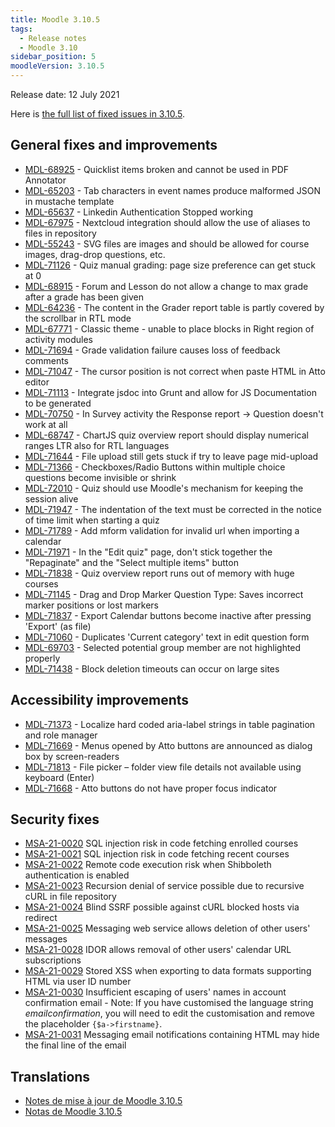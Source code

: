 ```yaml
---
title: Moodle 3.10.5
tags:
  - Release notes
  - Moodle 3.10
sidebar_position: 5
moodleVersion: 3.10.5
---
```

Release date: 12 July 2021

Here is [the full list of fixed issues in 3.10.5](https://tracker.moodle.org/secure/IssueNavigator!executeAdvanced.jspa?jqlQuery=project+%3D+mdl+AND+resolution+%3D+fixed+AND+fixVersion+in+%28%223.10.5%22%29+ORDER+BY+priority+DESC&runQuery=true&clear=true).

## General fixes and improvements

- [MDL-68925](https://tracker.moodle.org/browse/MDL-68925) - Quicklist items broken and cannot be used in PDF Annotator
- [MDL-65203](https://tracker.moodle.org/browse/MDL-65203) - Tab characters in event names produce malformed JSON in mustache template
- [MDL-65637](https://tracker.moodle.org/browse/MDL-65637) - Linkedin Authentication Stopped working
- [MDL-67975](https://tracker.moodle.org/browse/MDL-67975) - Nextcloud integration should allow the use of aliases to files in repository
- [MDL-55243](https://tracker.moodle.org/browse/MDL-55243) - SVG files are images and should be allowed for course images, drag-drop questions, etc.
- [MDL-71126](https://tracker.moodle.org/browse/MDL-71126) - Quiz manual grading: page size preference can get stuck at 0
- [MDL-68915](https://tracker.moodle.org/browse/MDL-68915) - Forum and Lesson do not allow a change to max grade after a grade has been given
- [MDL-64236](https://tracker.moodle.org/browse/MDL-64236) - The content in the Grader report table is partly covered by the scrollbar in RTL mode
- [MDL-67771](https://tracker.moodle.org/browse/MDL-67771) - Classic theme - unable to place blocks in Right region of activity modules
- [MDL-71694](https://tracker.moodle.org/browse/MDL-71694) - Grade validation failure causes loss of feedback comments
- [MDL-71047](https://tracker.moodle.org/browse/MDL-71047) - The cursor position is not correct when paste HTML in Atto editor
- [MDL-71113](https://tracker.moodle.org/browse/MDL-71113) - Integrate jsdoc into Grunt and allow for JS Documentation to be generated
- [MDL-70750](https://tracker.moodle.org/browse/MDL-70750) - In Survey activity the Response report -> Question doesn't work at all
- [MDL-68747](https://tracker.moodle.org/browse/MDL-68747) - ChartJS quiz overview report should display numerical ranges LTR also for RTL languages
- [MDL-71644](https://tracker.moodle.org/browse/MDL-71644) - File upload still gets stuck if try to leave page mid-upload
- [MDL-71366](https://tracker.moodle.org/browse/MDL-71366) - Checkboxes/Radio Buttons within multiple choice questions become invisible or shrink
- [MDL-72010](https://tracker.moodle.org/browse/MDL-72010) - Quiz should use Moodle's mechanism for keeping the session alive
- [MDL-71947](https://tracker.moodle.org/browse/MDL-71947) - The indentation of the text must be corrected in the notice of time limit when starting a quiz
- [MDL-71789](https://tracker.moodle.org/browse/MDL-71789) - Add mform validation for invalid url when importing a calendar
- [MDL-71971](https://tracker.moodle.org/browse/MDL-71971) - In the "Edit quiz" page, don't stick together the "Repaginate" and the "Select multiple items" button
- [MDL-71838](https://tracker.moodle.org/browse/MDL-71838) - Quiz overview report runs out of memory with huge courses
- [MDL-71145](https://tracker.moodle.org/browse/MDL-71145) - Drag and Drop Marker Question Type: Saves incorrect marker positions or lost markers
- [MDL-71837](https://tracker.moodle.org/browse/MDL-71837) - Export Calendar buttons become inactive after pressing 'Export' (as file)
- [MDL-71060](https://tracker.moodle.org/browse/MDL-71060) - Duplicates 'Current category' text in edit question form
- [MDL-69703](https://tracker.moodle.org/browse/MDL-69703) - Selected potential group member are not highlighted properly
- [MDL-71438](https://tracker.moodle.org/browse/MDL-71438) - Block deletion timeouts can occur on large sites

## Accessibility improvements

- [MDL-71373](https://tracker.moodle.org/browse/MDL-71373) - Localize hard coded aria-label strings in table pagination and role manager
- [MDL-71669](https://tracker.moodle.org/browse/MDL-71669) - Menus opened by Atto buttons are announced as dialog box by screen-readers
- [MDL-71813](https://tracker.moodle.org/browse/MDL-71813) - File picker – folder view file details not available using keyboard (Enter)
- [MDL-71668](https://tracker.moodle.org/browse/MDL-71668) - Atto buttons do not have proper focus indicator

## Security fixes

- [MSA-21-0020](https://moodle.org/mod/forum/discuss.php?d=424797) SQL injection risk in code fetching enrolled courses
- [MSA-21-0021](https://moodle.org/mod/forum/discuss.php?d=424798) SQL injection risk in code fetching recent courses
- [MSA-21-0022](https://moodle.org/mod/forum/discuss.php?d=424799) Remote code execution risk when Shibboleth authentication is enabled
- [MSA-21-0023](https://moodle.org/mod/forum/discuss.php?d=424801) Recursion denial of service possible due to recursive cURL in file repository
- [MSA-21-0024](https://moodle.org/mod/forum/discuss.php?d=424802) Blind SSRF possible against cURL blocked hosts via redirect
- [MSA-21-0025](https://moodle.org/mod/forum/discuss.php?d=424803) Messaging web service allows deletion of other users' messages
- [MSA-21-0028](https://moodle.org/mod/forum/discuss.php?d=424806) IDOR allows removal of other users' calendar URL subscriptions
- [MSA-21-0029](https://moodle.org/mod/forum/discuss.php?d=424807) Stored XSS when exporting to data formats supporting HTML via user ID number
- [MSA-21-0030](https://moodle.org/mod/forum/discuss.php?d=424808) Insufficient escaping of users' names in account confirmation email - Note: If you have customised the language string *emailconfirmation*, you will need to edit the customisation and remove the placeholder <code>{$a->firstname}</code>.
- [MSA-21-0031](https://moodle.org/mod/forum/discuss.php?d=424809) Messaging email notifications containing HTML may hide the final line of the email

## Translations

- [Notes de mise à jour de Moodle 3.10.5](https://docs.moodle.org/fr/Notes_de_mise_à_jour_de_Moodle_3.10.5)
- [Notas de Moodle 3.10.5](https://docs.moodle.org/es/Notas_de_Moodle_3.10.5)
